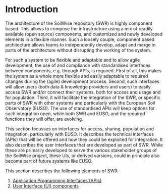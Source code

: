 # Introduction

The architecture of the SoilWise repository (SWR) is highly component based. This allows to compose the infrastructure using a mix of readily available (open source) components, and customized and newly developed elements in a flexible manner. Such a loosely couple, component based architecture allows teams to independently develop, adapt and merge in parts of the architecture without disrupting the working of the system. 

For such a system to be flexible and adaptable and to allow agile development, the use of and compliance with standardised interfaces between components, e.g. through APIs, is required. FIrst of all, this makes the system as a whole more flexible and easily adaptable to required changes during the (agile) development process. Second, such interfaces will allow users (both data & knowledge providers and users) to easily access SWR and/or connect their systems, both for access and usage and for population. Third, it will facilitate the integration of the SWR, or specific parts of SWR with other systems and particularly with the European Soil Observatory (EUSO). The use of standardised APIs will keep options for such integration open, while both SWR and EUSO, and the required functions they will offer, are evolving.

This section focusses on interfaces for access, sharing, population and integration, particularly with EUSO. It describes the technical interfaces (APIs) that will be offered and how they could be exploited for integration. It also describes the user interfaces that are developed as part of SWR. While these are primarily developed to serve the various stakeholder groups of the SoilWise project, these UIs, or derived varsions, could in principle also become part of future systems like EUSO.

This section describes the following elements of SWR:

1. [Application Programming Interfaces (APIs)](apis.md)
2. [User Interface (UI) components](uis.md)

